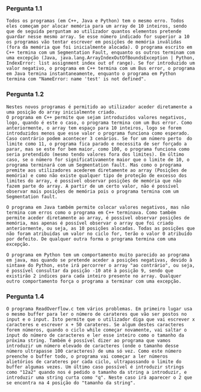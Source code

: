 ### Pergunta 1.1
	Todos os programas (em C++, Java e Python) tem o mesmo erro. Todos eles começam por alocar memória para um array de 10 inteiros, sendo que de seguida perguntam ao utilizador quantos elementos pretende guardar nesse mesmo array. Se esse número indicado for superior a 10 os programas vão tentar escrever em posições de memória inválidas (fora da memória que foi inicialmente alocada). O programa escrito em C++ termina com um Segmentation Fault, enquanto os outros terminam com uma excepção (Java, java.lang.ArrayIndexOutOfBoundsException | Python, IndexError: list assignment index out of range). Se for introduzido um valor negativo, o programa em C++ termina com um Bus error, o programa em Java termina instantaneamente, enquanto o programa em Python termina com "NameError: name 'test' is not defined".

### Pergunta 1.2
	Nestes novos programas é permitido ao utilizador aceder diretamente a uma posição do array inicialmente criado.
	O programa em C++ permite que sejam introduzidos valores negativos, logo, quando é este o caso, o programa termina com um Bus error. Como anteriormente, o array tem espaço para 10 inteiros, logo se forem introduzidos menos que esse valor o programa funciona como esperado. Caso contrário podem acontecer 3 cenários. Se for um número perto  do limite como 11, o programa fica parado e necessita de ser forçado a parar, mas se este for bem maior, como 100, o programa funciona como seria pretendido (mesmo tendo valores fora dos limites). Em último caso, se o número for significativamente maior que o limite de 10, o programa terminará com um Segmentation fault. Mas como o programa premite aos utilizadores acederem diretamente ao array (Posições de memória) e como não existe qualquer tipo de proteção de excesso dos limites do array, é possível observar posições de memória que não fazem parte do array. A partir de um certo valor, não é possível observar mais posições de memória pois o programa termina com um Segmentation fault.

	O programa em Java também permite colocar valores negativos, mas não termina com erros como o programa em C++ terminava. Como também permite aceder diretamente ao array, é possível observar posições de memória, mas apenas é possível observar o array que foi criado anteriormente, ou seja, as 10 posições alocadas. Todas as posições que não foram atribuidas um valor no ciclo for, terão o valor 0 atribuído por defeito. De qualquer outra forma o programa termina com uma excepção.

	O programa em Python tem um comportamento muito parecido ao programa em java, mas quando se pretende aceder a posições negativas, devido à sintaxe do Python, este irá percorrer o array "ao contrário", ou seja, é possível consultar da posição -10 até à posição 9, sendo que existirão 2 indices para cada inteiro presente no array. Qualquer outro comportamento força o programa a terminar com uma excepção.

### Pergunta 1.4
	O programa ReadOverflow.c tem vários problemas. Em primeiro lugar usa o mesmo buffer para ler o número de carateres que vão ser postos no input e o input. Isto permite que o utilizador diga que vai escrever x caracteres e escrever x + 50 carateres. Se algum destes caracteres forem números, quando o ciclo while começar novamente, vai saltar o input do número de caracteres e ler esse inteiro como o tamanho da próxima string. Também é possível dizer ao programa que vamos introduzir um número elevado de caracteres (onde o tamanho desse número ultrapasse 100 caracteres) de uma só vez. Como este número preenche o buffer todo, o programa vai começar a ler números alietórios de carateres por cada ciclo, ultrapassando o limite do buffer algumas vezes. Um último caso possível é introduzir strings como "12a2" quando nos é pedido o tamanho da string a introduzir, e introduzir uma string curta como "q". Neste caso irá aparecer o 2 que se encontra na 4 posição do "tamanho da string".
